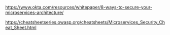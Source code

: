 

https://www.okta.com/resources/whitepaper/8-ways-to-secure-your-microservices-architecture/

https://cheatsheetseries.owasp.org/cheatsheets/Microservices_Security_Cheat_Sheet.html